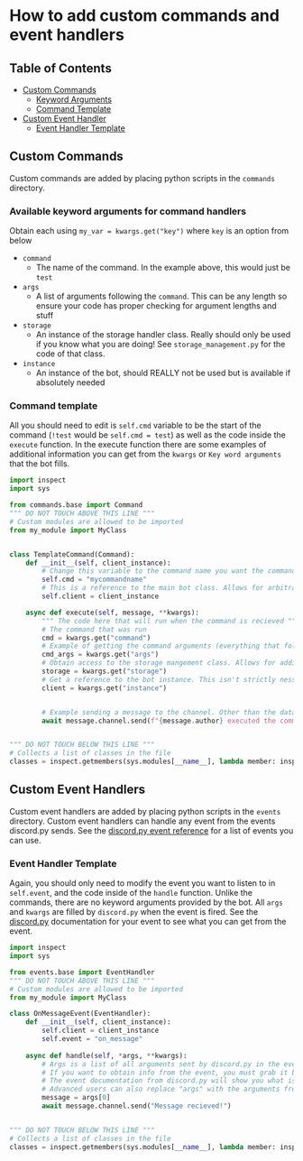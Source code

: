 # How to add custom commands and event handlers

## Table of Contents

- [Custom Commands](#custom-commands)
  - [Keyword Arguments](#available-keyword-arguments-for-command-handlers)
  - [Command Template](#command-template)
- [Custom Event Handler](#custom-event-handlers)
  - [Event Handler Template](#event-handler-template)

## Custom Commands

Custom commands are added by placing python scripts in the `commands` directory.

### Available keyword arguments for command handlers

Obtain each using `my_var = kwargs.get("key")` where `key` is an option from below

- `command`
  - The name of the command. In the example above, this would just be `test`
- `args`
  - A list of arguments following the `command`. This can be any length so ensure your code has proper checking for argument lengths and stuff
- `storage`
  - An instance of the storage handler class. Really should only be used if you know what you are doing! See `storage_management.py` for the code of that class.
- `instance`
  - An instance of the bot, should REALLY not be used but is available if absolutely needed

### Command template

All you should need to edit is `self.cmd` variable to be the start of the command (`!test` would be `self.cmd = test`) as well as the code inside the `execute` function. In the execute function there are some examples of additional information you can get from the `kwargs` or `Key word arguments` that the bot fills.

```py
import inspect
import sys

from commands.base import Command
""" DO NOT TOUCH ABOVE THIS LINE """
# Custom modules are allowed to be imported
from my_module import MyClass


class TemplateCommand(Command):
    def __init__(self, client_instance):
        # Change this variable to the command name you want the command to use. CaSe SeNsItIvE!
        self.cmd = "mycommandname"
        # This is a reference to the main bot class. Allows for arbitrary access in case your command needs something specific that cannot be obtained from the kwargs. Really not recommended that you mess with this unless you know what you are doing!
        self.client = client_instance

    async def execute(self, message, **kwargs):
        """ The code here that will run when the command is recieved """
        # The command that was run
        cmd = kwargs.get("command")
        # Example of getting the command arguments (everything that follows "!cmd")
        cmd_args = kwargs.get("args")
        # Obtain access to the storage mangement class. Allows for adding custom user data storage. USE AT YOUR OWN RISK!
        storage = kwargs.get("storage")
        # Get a reference to the bot instance. This isn't strictly nessecary as the client instance is stored above in self.client, but is here for backwards compatibility.
        client = kwargs.get("instance")


        # Example sending a message to the channel. Other than the data you can obtain from the kwargs and message, you have FULL access to the discord.py api here.
        await message.channel.send(f"{message.author} executed the command: {cmd} with arguments {cmd_args}")


""" DO NOT TOUCH BELOW THIS LINE """
# Collects a list of classes in the file
classes = inspect.getmembers(sys.modules[__name__], lambda member: inspect.isclass(member) and member.__module__ == __name__)

```

## Custom Event Handlers

Custom event handlers are added by placing python scripts in the `events` directory. Custom event handlers can handle any event from the events discord.py sends. See the [discord.py event reference](https://discordpy.readthedocs.io/en/stable/api.html#event-reference) for a list of events you can use.

### Event Handler Template

Again, you should only need to modify the event you want to listen to in `self.event`, and the code inside of the `handle` function. Unlike the commands, there are no keyword arguments provided by the bot. All `args` and `kwargs` are filled by `discord.py` when the event is fired. See the [discord.py](https://discordpy.readthedocs.io/en/stable/api.html) documentation for your event to see what you can get from the event.

```py
import inspect
import sys

from events.base import EventHandler
""" DO NOT TOUCH ABOVE THIS LINE """
# Custom modules are allowed to be imported
from my_module import MyClass

class OnMessageEvent(EventHandler):
    def __init__(self, client_instance):
        self.client = client_instance
        self.event = "on_message"
    
    async def handle(self, *args, **kwargs):
        # Args is a list of all arguments sent by discord.py in the event. 
        # If you want to obtain info from the event, you must grab it by it's index. 
        # The event documentation from discord.py will show you what is passed with the event and it will be in that order from the list. 
        # Advanced users can also replace "args" with the arguments from the event. (in this example, remove *args and use message in its place)
        message = args[0]
        await message.channel.send("Message recieved!")


""" DO NOT TOUCH BELOW THIS LINE """
# Collects a list of classes in the file
classes = inspect.getmembers(sys.modules[__name__], lambda member: inspect.isclass(member) and member.__module__ == __name__)

```
